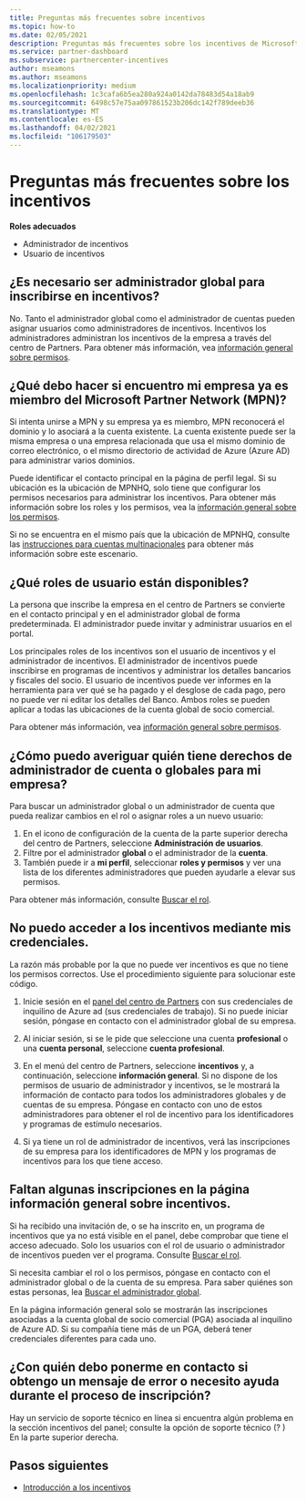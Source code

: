```yaml
---
title: Preguntas más frecuentes sobre incentivos
ms.topic: how-to
ms.date: 02/05/2021
description: Preguntas más frecuentes sobre los incentivos de Microsoft. En este artículo se incluyen preguntas acerca de los roles de usuario, cómo inscribirse o qué hacer con los mensajes de error.
ms.service: partner-dashboard
ms.subservice: partnercenter-incentives
author: mseamons
ms.author: mseamons
ms.localizationpriority: medium
ms.openlocfilehash: 1c3cafa6b5ea280a924a0142da78483d54a18ab9
ms.sourcegitcommit: 6498c57e75aa097861523b206dc142f789deeb36
ms.translationtype: MT
ms.contentlocale: es-ES
ms.lasthandoff: 04/02/2021
ms.locfileid: "106179503"
---
```

# <a name="frequently-asked-questions-on-incentives"></a>Preguntas más frecuentes sobre los incentivos

**Roles adecuados**

- Administrador de incentivos
- Usuario de incentivos

## <a name="do-i-need-to-be-the-global-admin-to-enroll-in-incentives"></a>¿Es necesario ser administrador global para inscribirse en incentivos?

No. Tanto el administrador global como el administrador de cuentas pueden asignar usuarios como administradores de incentivos. Incentivos los administradores administran los incentivos de la empresa a través del centro de Partners. Para obtener más información, vea [información general sobre permisos](permissions-overview.md).

## <a name="what-do-i-need-to-do-if-i-find-my-company-is-already-a-member-of-the-microsoft-partner-network-mpn"></a>¿Qué debo hacer si encuentro mi empresa ya es miembro del Microsoft Partner Network (MPN)?

Si intenta unirse a MPN y su empresa ya es miembro, MPN reconocerá el dominio y lo asociará a la cuenta existente. La cuenta existente puede ser la misma empresa o una empresa relacionada que usa el mismo dominio de correo electrónico, o el mismo directorio de actividad de Azure (Azure AD) para administrar varios dominios.

Puede identificar el contacto principal en la página de perfil legal. Si su ubicación es la ubicación de MPNHQ, solo tiene que configurar los permisos necesarios para administrar los incentivos. Para obtener más información sobre los roles y los permisos, vea la [información general sobre los permisos](permissions-overview.md).

Si no se encuentra en el mismo país que la ubicación de MPNHQ, consulte las [instrucciones para cuentas multinacionales](https://support.microsoft.com/help/4515619/special-considerations-for-multi-national-partners-joining-the-microso) para obtener más información sobre este escenario.

## <a name="what-user-roles-are-available"></a>¿Qué roles de usuario están disponibles?

La persona que inscribe la empresa en el centro de Partners se convierte en el contacto principal y en el administrador global de forma predeterminada. El administrador puede invitar y administrar usuarios en el portal.

Los principales roles de los incentivos son el usuario de incentivos y el administrador de incentivos. El administrador de incentivos puede inscribirse en programas de incentivos y administrar los detalles bancarios y fiscales del socio. El usuario de incentivos puede ver informes en la herramienta para ver qué se ha pagado y el desglose de cada pago, pero no puede ver ni editar los detalles del Banco. Ambos roles se pueden aplicar a todas las ubicaciones de la cuenta global de socio comercial.

Para obtener más información, vea [información general sobre permisos](permissions-overview.md).

## <a name="how-can-i-find-out-who-has-global-or-account-admin-rights-for-my-company"></a>¿Cómo puedo averiguar quién tiene derechos de administrador de cuenta o globales para mi empresa?

Para buscar un administrador global o un administrador de cuenta que pueda realizar cambios en el rol o asignar roles a un nuevo usuario:

1. En el icono de configuración de la cuenta de la parte superior derecha del centro de Partners, seleccione **Administración de usuarios**.
2. Filtre por el administrador **global** o el administrador de la **cuenta**.
3. También puede ir a **mi perfil**, seleccionar **roles y permisos** y ver una lista de los diferentes administradores que pueden ayudarle a elevar sus permisos.
 
Para obtener más información, consulte [Buscar el rol](find-your-role.md).  

## <a name="i-cant-access-incentives-using-my-credentials"></a>No puedo acceder a los incentivos mediante mis credenciales.

La razón más probable por la que no puede ver incentivos es que no tiene los permisos correctos. Use el procedimiento siguiente para solucionar este código.

1. Inicie sesión en el [panel del centro de Partners](https://partner.microsoft.com/dashboard/) con sus credenciales de inquilino de Azure ad (sus credenciales de trabajo). Si no puede iniciar sesión, póngase en contacto con el administrador global de su empresa.

2. Al iniciar sesión, si se le pide que seleccione una cuenta **profesional** o una **cuenta personal**, seleccione **cuenta profesional**.

3. En el menú del centro de Partners, seleccione **incentivos** y, a continuación, seleccione **información general**. Si no dispone de los permisos de usuario de administrador y incentivos, se le mostrará la información de contacto para todos los administradores globales y de cuentas de su empresa. Póngase en contacto con uno de estos administradores para obtener el rol de incentivo para los identificadores y programas de estímulo necesarios.

4. Si ya tiene un rol de administrador de incentivos, verá las inscripciones de su empresa para los identificadores de MPN y los programas de incentivos para los que tiene acceso.

## <a name="some-enrollments-are-missing-from-the-incentives-overview-page"></a>Faltan algunas inscripciones en la página información general sobre incentivos.

Si ha recibido una invitación de, o se ha inscrito en, un programa de incentivos que ya no está visible en el panel, debe comprobar que tiene el acceso adecuado. Solo los usuarios con el rol de usuario o administrador de incentivos pueden ver el programa. Consulte [Buscar el rol](./find-your-role.md).

Si necesita cambiar el rol o los permisos, póngase en contacto con el administrador global o de la cuenta de su empresa. Para saber quiénes son estas personas, lea [Buscar el administrador global](./find-your-role.md#find-your-global-admin).

En la página información general solo se mostrarán las inscripciones asociadas a la cuenta global de socio comercial (PGA) asociada al inquilino de Azure AD. Si su compañía tiene más de un PGA, deberá tener credenciales diferentes para cada uno.

## <a name="who-should-i-contact-if-i-get-an-error-message-or-need-help-during-the-enrollment-process"></a>¿Con quién debo ponerme en contacto si obtengo un mensaje de error o necesito ayuda durante el proceso de inscripción?

Hay un servicio de soporte técnico en línea si encuentra algún problema en la sección incentivos del panel; consulte la opción de soporte técnico (? ) En la parte superior derecha.

## <a name="next-steps"></a>Pasos siguientes

- [Introducción a los incentivos](incentives-get-started-intro.md)